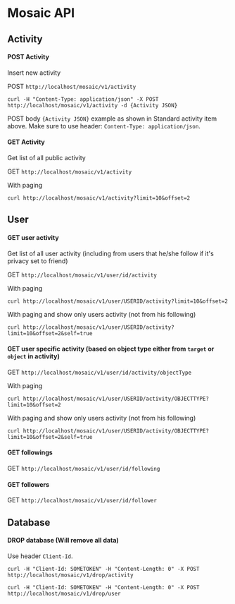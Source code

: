 
Mosaic API
=========

## Activity

#### POST Activity

Insert new activity

POST `http://localhost/mosaic/v1/activity`

`curl -H "Content-Type: application/json" -X POST http://localhost/mosaic/v1/activity -d {Activity JSON}`

POST body `{Activity JSON}` example as shown in Standard activity item above. Make sure to use header: `Content-Type: application/json`. 

#### GET Activity

Get list of all public activity

GET `http://localhost/mosaic/v1/activity`

With paging

`curl http://localhost/mosaic/v1/activity?limit=10&offset=2`


## User

#### GET user activity

Get list of all user activity (including from users that he/she follow if it's privacy set to friend)

GET `http://localhost/mosaic/v1/user/id/activity`

With paging

`curl http://localhost/mosaic/v1/user/USERID/activity?limit=10&offset=2`

With paging and show only users activity (not from his following)

`curl http://localhost/mosaic/v1/user/USERID/activity?limit=10&offset=2&self=true`

#### GET user specific activity (based on object type either from `target` or `object` in activity)

GET `http://localhost/mosaic/v1/user/id/activity/objectType`

With paging

`curl http://localhost/mosaic/v1/user/USERID/activity/OBJECTTYPE?limit=10&offset=2`

With paging and show only users activity (not from his following)

`curl http://localhost/mosaic/v1/user/USERID/activity/OBJECTTYPE?limit=10&offset=2&self=true`

#### GET followings

GET `http://localhost/mosaic/v1/user/id/following`

#### GET followers

GET `http://localhost/mosaic/v1/user/id/follower`


## Database

#### DROP database (Will remove all data) 

Use header `Client-Id`.

`curl -H "Client-Id: SOMETOKEN" -H "Content-Length: 0" -X POST http://localhost/mosaic/v1/drop/activity`

`curl -H "Client-Id: SOMETOKEN" -H "Content-Length: 0" -X POST http://localhost/mosaic/v1/drop/user`